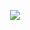 <p align="center">
  <img src="https://capsule-render.vercel.app/api?text=Hello!&animation=FadeIn&type=transparent&color=random&height=50"/>
</p>


<!--
**hrushikesh09/hrushikesh09** is a ✨ _special_ ✨ repository because its `README.md` (this file) appears on your GitHub profile.

Here are some ideas to get you started:

- 🔭 I’m currently working on ...
- 🌱 I’m currently learning ...
- 👯 I’m looking to collaborate on ...
- 🤔 I’m looking for help with ...
- 💬 Ask me about ...
- 📫 How to reach me: ...
- 😄 Pronouns: ...
- ⚡ Fun fact: ...
-->
